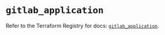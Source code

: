 # `gitlab_application`

Refer to the Terraform Registry for docs: [`gitlab_application`](https://registry.terraform.io/providers/gitlabhq/gitlab/18.1.1/docs/resources/application).
